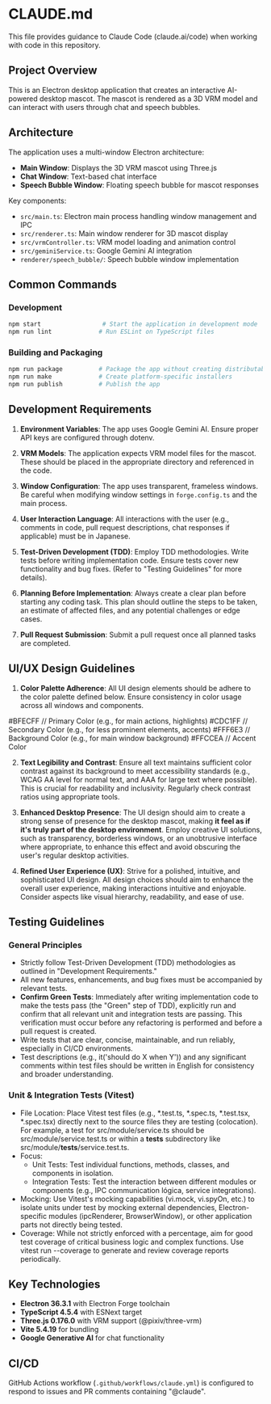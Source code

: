 # CLAUDE.md

This file provides guidance to Claude Code (claude.ai/code) when working with code in this repository.

## Project Overview

This is an Electron desktop application that creates an interactive AI-powered desktop mascot. The mascot is rendered as a 3D VRM model and can interact with users through chat and speech bubbles.

## Architecture

The application uses a multi-window Electron architecture:
- **Main Window**: Displays the 3D VRM mascot using Three.js
- **Chat Window**: Text-based chat interface
- **Speech Bubble Window**: Floating speech bubble for mascot responses

Key components:
- `src/main.ts`: Electron main process handling window management and IPC
- `src/renderer.ts`: Main window renderer for 3D mascot display
- `src/vrmController.ts`: VRM model loading and animation control
- `src/geminiService.ts`: Google Gemini AI integration
- `renderer/speech_bubble/`: Speech bubble window implementation

## Common Commands

### Development
```bash
npm start                 # Start the application in development mode
npm run lint             # Run ESLint on TypeScript files
```

### Building and Packaging
```bash
npm run package          # Package the app without creating distributables
npm run make             # Create platform-specific installers
npm run publish          # Publish the app
```

## Development Requirements

1. **Environment Variables**: The app uses Google Gemini AI. Ensure proper API keys are configured through dotenv.

2. **VRM Models**: The application expects VRM model files for the mascot. These should be placed in the appropriate directory and referenced in the code.

3. **Window Configuration**: The app uses transparent, frameless windows. Be careful when modifying window settings in `forge.config.ts` and the main process.

4. **User Interaction Language**: All interactions with the user (e.g., comments in code, pull request descriptions, chat responses if applicable) must be in Japanese.

5. **Test-Driven Development (TDD)**: Employ TDD methodologies. Write tests before writing implementation code. Ensure tests cover new functionality and bug fixes. (Refer to "Testing Guidelines" for more details).

6. **Planning Before Implementation**: Always create a clear plan before starting any coding task. This plan should outline the steps to be taken, an estimate of affected files, and any potential challenges or edge cases.

7. **Pull Request Submission**: Submit a pull request once all planned tasks are completed.
   
## UI/UX Design Guidelines
1. **Color Palette Adherence**: All UI design elements should be adhere to the color palette defined below. Ensure consistency in color usage across all windows and components.

#BFECFF // Primary Color (e.g., for main actions, highlights)
#CDC1FF // Secondary Color (e.g., for less prominent elements, accents)
#FFF6E3 // Background Color (e.g., for main window background)
#FFCCEA // Accent Color

2. **Text Legibility and Contrast**: Ensure all text maintains sufficient color contrast against its background to meet accessibility standards (e.g., WCAG AA level for normal text, and AAA for large text where possible). This is crucial for readability and inclusivity. Regularly check contrast ratios using appropriate tools.

3. **Enhanced Desktop Presence**: The UI design should aim to create a strong sense of presence for the desktop mascot, making **it feel as if it's truly part of the desktop environment**. Employ creative UI solutions, such as transparency, borderless windows, or an unobtrusive interface where appropriate, to enhance this effect and avoid obscuring the user's regular desktop activities.

4. **Refined User Experience (UX)**: Strive for a polished, intuitive, and sophisticated UI design. All design choices should aim to enhance the overall user experience, making interactions intuitive and enjoyable. Consider aspects like visual hierarchy, readability, and ease of use.

## Testing Guidelines
### General Principles
* Strictly follow Test-Driven Development (TDD) methodologies as outlined in "Development Requirements."
* All new features, enhancements, and bug fixes must be accompanied by relevant tests.
* **Confirm Green Tests**: Immediately after writing implementation code to make the tests pass (the "Green" step of TDD), explicitly run and confirm that all relevant unit and integration tests are passing. This verification must occur before any refactoring is performed and before a pull request is created.
* Write tests that are clear, concise, maintainable, and run reliably, especially in CI/CD environments.
* Test descriptions (e.g., it('should do X when Y')) and any significant comments within test files should be written in English for consistency and broader understanding.

### Unit & Integration Tests (Vitest)
* File Location: Place Vitest test files (e.g., *.test.ts, *.spec.ts, *.test.tsx, *.spec.tsx) directly next to the source files they are testing (colocation). For example, a test for src/module/service.ts should be src/module/service.test.ts or within a __tests__ subdirectory like src/module/__tests__/service.test.ts.
* Focus:
  - Unit Tests: Test individual functions, methods, classes, and components in isolation.
  - Integration Tests: Test the interaction between different modules or components (e.g., IPC communication lógica, service integrations).
* Mocking: Use Vitest's mocking capabilities (vi.mock, vi.spyOn, etc.) to isolate units under test by mocking external dependencies, Electron-specific modules (ipcRenderer, BrowserWindow), or other application parts not directly being tested.
* Coverage: While not strictly enforced with a percentage, aim for good test coverage of critical business logic and complex functions. Use vitest run --coverage to generate and review coverage reports periodically.

## Key Technologies

- **Electron 36.3.1** with Electron Forge toolchain
- **TypeScript 4.5.4** with ESNext target
- **Three.js 0.176.0** with VRM support (@pixiv/three-vrm)
- **Vite 5.4.19** for bundling
- **Google Generative AI** for chat functionality

## CI/CD

GitHub Actions workflow (`.github/workflows/claude.yml`) is configured to respond to issues and PR comments containing "@claude".

